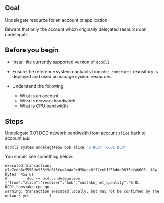 ## Goal

Undelegate resource for an account or application

Beware that only the account which originally delegated resource can undelegate

## Before you begin

* Install the currently supported version of `dcdcli`

* Ensure the reference system contracts from `dcd.contracts` repository is deployed and used to manage system resources

* Understand the following:
  * What is an account
  * What is network bandwidth
  * What is CPU bandwidth

## Steps

Undelegate 0.01 DCD network bandwidth from account `alice` back to account `bob`:

```sh
dcdcli system undelegatebw bob alice "0 DCD" "0.01 DCD"
```

You should see something below:

```console
executed transaction: e7e7edb6c5556de933f9d663fea8b4a9cd56ece6ff2cebf056ddd0835efa6606  184 bytes  452 us
#         dcd <= dcd::undelegatebw          {"from":"alice","receiver":"bob","unstake_net_quantity":"0.01 DCD","unstake_cpu_qu...
warning: transaction executed locally, but may not be confirmed by the network yet         ]
```
